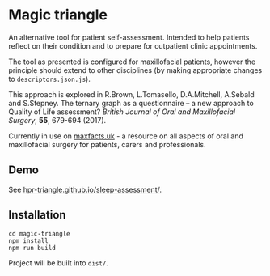 Magic triangle
==============

An alternative tool for patient self-assessment. Intended to help patients reflect on their condition and to prepare for outpatient clinic appointments.

The tool as presented is configured for maxillofacial patients, however the principle should extend to other disciplines (by making appropriate changes to `descriptors.json.js`).

This approach is explored in R.Brown, L.Tomasello, D.A.Mitchell, A.Sebald and S.Stepney. The ternary graph as a questionnaire – a new approach to Quality of Life assessment? <i>British Journal of Oral and Maxillofacial Surgery</i>, <b>55</b>, 679-694 (2017).

Currently in use on [maxfacts.uk](http://maxfacts.uk) - a resource on all aspects of oral and maxillofacial surgery for patients, carers and professionals.

Demo
----

See [hpr-triangle.github.io/sleep-assessment/](https://hpr-triangle.github.io/sleep-assessment/).

Installation
------------

	cd magic-triangle
	npm install
	npm run build

Project will be built into `dist/`.
